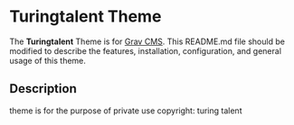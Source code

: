 # Turingtalent Theme

The **Turingtalent** Theme is for [Grav CMS](http://github.com/getgrav/grav).  This README.md file should be modified to describe the features, installation, configuration, and general usage of this theme.

## Description

theme is for the purpose of private use copyright: turing talent
